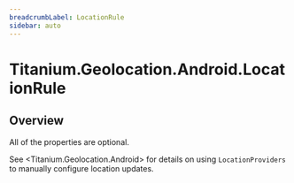 ```yaml
---
breadcrumbLabel: LocationRule
sidebar: auto
---
```


# Titanium.Geolocation.Android.LocationRule

<ProxySummary/>

## Overview

All of the properties are optional.

See <Titanium.Geolocation.Android> for details on using `LocationProviders` to 
manually configure location updates.

<ApiDocs/>
